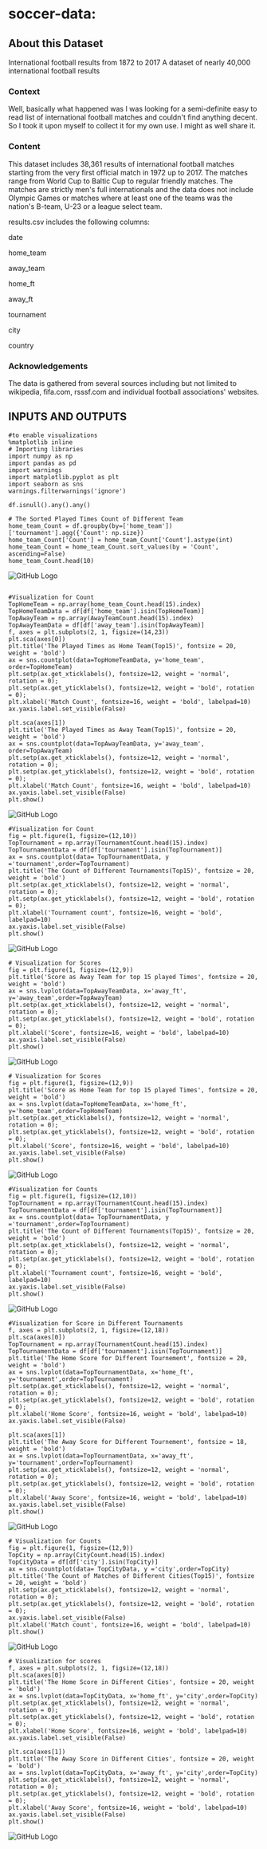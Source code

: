 # soccer-data: 

## About this Dataset

International football results from 1872 to 2017
A dataset of nearly 40,000 international football results

### Context

Well, basically what happened was I was looking for a semi-definite easy to read list of international football matches and couldn't find anything decent. So I took it upon myself to collect it for my own use. I might as well share it.

### Content

This dataset includes 38,361 results of international football matches starting from the very first official match in 1972 up to 2017. The matches range from World Cup to Baltic Cup to regular friendly matches. The matches are strictly men's full internationals and the data does not include Olympic Games or matches where at least one of the teams was the nation's B-team, U-23 or a league select team.

results.csv includes the following columns:

date

home_team

away_team

home_ft

away_ft

tournament

city

country

### Acknowledgements

The data is gathered from several sources including but not limited to wikipedia, fifa.com, rsssf.com and individual football associations' websites.

## INPUTS AND OUTPUTS

```
#to enable visualizations 
%matplotlib inline
# Importing libraries
import numpy as np
import pandas as pd
import warnings
import matplotlib.pyplot as plt
import seaborn as sns
warnings.filterwarnings('ignore')

df.isnull().any().any()

# The Sorted Played Times Count of Different Team
home_team_Count = df.groupby(by=['home_team'])['tournament'].agg({'Count': np.size})
home_team_Count['Count'] = home_team_Count['Count'].astype(int)
home_team_Count = home_team_Count.sort_values(by = 'Count', ascending=False)
home_team_Count.head(10)
```
![GitHub Logo](out.png)

```

#Visualization for Count
TopHomeTeam = np.array(home_team_Count.head(15).index)
TopHomeTeamData = df[df['home_team'].isin(TopHomeTeam)]
TopAwayTeam = np.array(AwayTeamCount.head(15).index)
TopAwayTeamData = df[df['away_team'].isin(TopAwayTeam)]
f, axes = plt.subplots(2, 1, figsize=(14,23))
plt.sca(axes[0])
plt.title('The Played Times as Home Team(Top15)', fontsize = 20, weight = 'bold')
ax = sns.countplot(data=TopHomeTeamData, y='home_team', order=TopHomeTeam)
plt.setp(ax.get_xticklabels(), fontsize=12, weight = 'normal', rotation = 0);
plt.setp(ax.get_yticklabels(), fontsize=12, weight = 'bold', rotation = 0);
plt.xlabel('Match Count', fontsize=16, weight = 'bold', labelpad=10)
ax.yaxis.label.set_visible(False)

plt.sca(axes[1])
plt.title('The Played Times as Away Team(Top15)', fontsize = 20, weight = 'bold')
ax = sns.countplot(data=TopAwayTeamData, y='away_team', order=TopAwayTeam)
plt.setp(ax.get_xticklabels(), fontsize=12, weight = 'normal', rotation = 0);
plt.setp(ax.get_yticklabels(), fontsize=12, weight = 'bold', rotation = 0);
plt.xlabel('Match Count', fontsize=16, weight = 'bold', labelpad=10)
ax.yaxis.label.set_visible(False)
plt.show()

```
![GitHub Logo](out2.png)

```
#Visualization for Count
fig = plt.figure(1, figsize=(12,10))
TopTournament = np.array(TournamentCount.head(15).index)
TopTournamentData = df[df['tournament'].isin(TopTournament)]
ax = sns.countplot(data= TopTournamentData, y ='tournament',order=TopTournament)
plt.title('The Count of Different Tournaments(Top15)', fontsize = 20, weight = 'bold')
plt.setp(ax.get_xticklabels(), fontsize=12, weight = 'normal', rotation = 0);
plt.setp(ax.get_yticklabels(), fontsize=12, weight = 'bold', rotation = 0);
plt.xlabel('Tournament count', fontsize=16, weight = 'bold', labelpad=10)
ax.yaxis.label.set_visible(False)
plt.show()
```
![GitHub Logo](out3.png)

```
# Visualization for Scores
fig = plt.figure(1, figsize=(12,9))
plt.title('Score as Away Team for top 15 played Times', fontsize = 20, weight = 'bold')
ax = sns.lvplot(data=TopAwayTeamData, x='away_ft', y='away_team',order=TopAwayTeam)
plt.setp(ax.get_xticklabels(), fontsize=12, weight = 'normal', rotation = 0);
plt.setp(ax.get_yticklabels(), fontsize=12, weight = 'bold', rotation = 0);
plt.xlabel('Score', fontsize=16, weight = 'bold', labelpad=10)
ax.yaxis.label.set_visible(False)
plt.show()
```
![GitHub Logo](out6.png)

```
# Visualization for Scores
fig = plt.figure(1, figsize=(12,9))
plt.title('Score as Home Team for top 15 played Times', fontsize = 20, weight = 'bold')
ax = sns.lvplot(data=TopHomeTeamData, x='home_ft', y='home_team',order=TopHomeTeam)
plt.setp(ax.get_xticklabels(), fontsize=12, weight = 'normal', rotation = 0);
plt.setp(ax.get_yticklabels(), fontsize=12, weight = 'bold', rotation = 0);
plt.xlabel('Score', fontsize=16, weight = 'bold', labelpad=10)
ax.yaxis.label.set_visible(False)
plt.show()
```
![GitHub Logo](out7.png)

```
#Visualization for Counts
fig = plt.figure(1, figsize=(12,10))
TopTournament = np.array(TournamentCount.head(15).index)
TopTournamentData = df[df['tournament'].isin(TopTournament)]
ax = sns.countplot(data= TopTournamentData, y ='tournament',order=TopTournament)
plt.title('The Count of Different Tournaments(Top15)', fontsize = 20, weight = 'bold')
plt.setp(ax.get_xticklabels(), fontsize=12, weight = 'normal', rotation = 0);
plt.setp(ax.get_yticklabels(), fontsize=12, weight = 'bold', rotation = 0);
plt.xlabel('Tournament count', fontsize=16, weight = 'bold', labelpad=10)
ax.yaxis.label.set_visible(False)
plt.show()
```
![GitHub Logo](out8.png)   

```
#Visualization for Score in Different Tournaments
f, axes = plt.subplots(2, 1, figsize=(12,18))
plt.sca(axes[0])
TopTournament = np.array(TournamentCount.head(15).index)
TopTournamentData = df[df['tournament'].isin(TopTournament)]
plt.title('The Home Score for Different Tournement', fontsize = 20, weight = 'bold')
ax = sns.lvplot(data=TopTournamentData, x='home_ft', y='tournament',order=TopTournament)
plt.setp(ax.get_xticklabels(), fontsize=12, weight = 'normal', rotation = 0);
plt.setp(ax.get_yticklabels(), fontsize=12, weight = 'bold', rotation = 0);
plt.xlabel('Home Score', fontsize=16, weight = 'bold', labelpad=10)
ax.yaxis.label.set_visible(False)

plt.sca(axes[1])
plt.title('The Away Score for Different Tournement', fontsize = 18, weight = 'bold')
ax = sns.lvplot(data=TopTournamentData, x='away_ft', y='tournament',order=TopTournament)
plt.setp(ax.get_xticklabels(), fontsize=12, weight = 'normal', rotation = 0);
plt.setp(ax.get_yticklabels(), fontsize=12, weight = 'bold', rotation = 0);
plt.xlabel('Away Score', fontsize=16, weight = 'bold', labelpad=10)
ax.yaxis.label.set_visible(False)
plt.show()
```
![GitHub Logo](out9.png)

```
# Visualization for Counts
fig = plt.figure(1, figsize=(12,9))
TopCity = np.array(CityCount.head(15).index)
TopCityData = df[df['city'].isin(TopCity)]
ax = sns.countplot(data= TopCityData, y ='city',order=TopCity)
plt.title('The Count of Matches of Different Cities(Top15)', fontsize = 20, weight = 'bold')
plt.setp(ax.get_xticklabels(), fontsize=12, weight = 'normal', rotation = 0);
plt.setp(ax.get_yticklabels(), fontsize=12, weight = 'bold', rotation = 0);
ax.yaxis.label.set_visible(False)
plt.xlabel('Match count', fontsize=16, weight = 'bold', labelpad=10)
plt.show()

```
![GitHub Logo](out10.png)
```
# Visualization for scores
f, axes = plt.subplots(2, 1, figsize=(12,18))
plt.sca(axes[0])
plt.title('The Home Score in Different Cities', fontsize = 20, weight = 'bold')
ax = sns.lvplot(data=TopCityData, x='home_ft', y='city',order=TopCity)
plt.setp(ax.get_xticklabels(), fontsize=12, weight = 'normal', rotation = 0);
plt.setp(ax.get_yticklabels(), fontsize=12, weight = 'bold', rotation = 0);
plt.xlabel('Home Score', fontsize=16, weight = 'bold', labelpad=10)
ax.yaxis.label.set_visible(False)

plt.sca(axes[1])
plt.title('The Away Score in Different Cities', fontsize = 20, weight = 'bold')
ax = sns.lvplot(data=TopCityData, x='away_ft', y='city',order=TopCity)
plt.setp(ax.get_xticklabels(), fontsize=12, weight = 'normal', rotation = 0);
plt.setp(ax.get_yticklabels(), fontsize=12, weight = 'bold', rotation = 0);
plt.xlabel('Away Score', fontsize=16, weight = 'bold', labelpad=10)
ax.yaxis.label.set_visible(False)
plt.show()
```
![GitHub Logo](out11.png)

```

